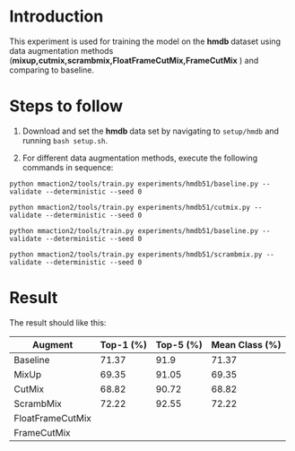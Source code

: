 # Introduction

This experiment is used for training the model on the <strong> hmdb </strong> dataset using data augmentation methods (**mixup,cutmix,scrambmix,FloatFrameCutMix,FrameCutMix** ) and comparing to baseline. 
# Steps to follow

1. Download and set the  <strong> hmdb </strong> data set by navigating to ```setup/hmdb``` and running ```bash setup.sh```.

3. For different data augmentation methods, execute the following commands in sequence:

```
python mmaction2/tools/train.py experiments/hmdb51/baseline.py --validate --deterministic --seed 0
```
```
python mmaction2/tools/train.py experiments/hmdb51/cutmix.py --validate --deterministic --seed 0
```
```
python mmaction2/tools/train.py experiments/hmdb51/baseline.py --validate --deterministic --seed 0
```
```
python mmaction2/tools/train.py experiments/hmdb51/scrambmix.py --validate --deterministic --seed 0
```

# Result
The result should like this:

| Augment            | Top-1 (%) | Top-5 (%) | Mean Class (%) |
|--------------------|-----------|-----------|----------------|
| Baseline           | 71.37     | 91.9      | 71.37          |
| MixUp              | 69.35     | 91.05     | 69.35          |
| CutMix             | 68.82     | 90.72     | 68.82          |
| ScrambMix          | 72.22     | 92.55     | 72.22          |
| FloatFrameCutMix   |           |           |                |
| FrameCutMix        |           |           |                |
